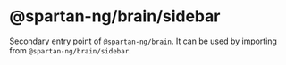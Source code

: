 # @spartan-ng/brain/sidebar

Secondary entry point of `@spartan-ng/brain`. It can be used by importing from `@spartan-ng/brain/sidebar`.
